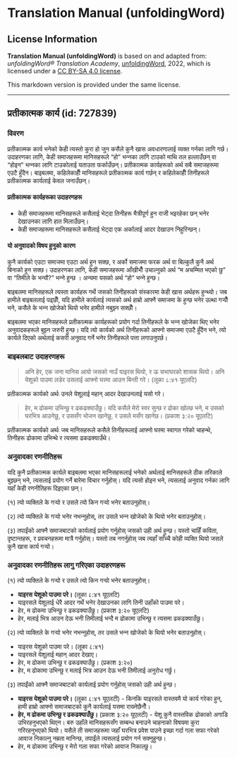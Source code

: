 # Translation Manual (unfoldingWord)

## License Information

**Translation Manual (unfoldingWord)** is based on and adapted from: _unfoldingWord® Translation Academy_, [unfoldingWord](https://unfoldingword.org/utw), 2022, which is licensed under a [CC BY-SA 4.0 license](https://creativecommons.org/licenses/by-sa/4.0/legalcode.en).

This markdown version is provided under the same license.



--------------------------------

## प्रतीकात्मक कार्य (id: 727839)

### विवरण

प्रतीकात्मक कार्य भनेको केही त्यस्तो कुरा हो जुन कसैले कुनै खास अवधारणालाई व्यक्त गर्नका लागि गर्छ। उदाहरणका लागि, केही समाजहरूमा मानिसहरूले “हो” भन्‍नका लागि टाउको माथि तल हल्‍लाउँछन् वा “होइन” भन्‍नका लागि टाउकोलाई यताउता फर्काउँछन्। प्रतीकात्मक कार्यहरूको अर्थ सबै समाजहरूमा एउटै हुँदैन। बाइबलमा, कहिलेकाहीँ मानिसहरूले प्रतीकात्मक कार्य गर्छन् र कहिलेकाहीँ तिनीहरूले प्रतीकात्मक कार्यलाई केवल जनाउँछन्।

#### प्रतीकात्मक कार्यहरूका उदाहरणहरू

* केही समाजहरूमा मानिसहरूले कसैलाई भेट्दा तिनीहरू मैत्रीपूर्ण हुन राजी भइरहेका छन् भनेर देखाउनका लागि हात मिलाउँछन्।
* केही समाजहरूमा मानिसहरूले कसैलाई भेट्दा एक अर्कालाई आदर देखाउन निहुरिन्छन्।

#### यो अनुवादको विषय हुनुको कारण

कुनै कार्यको एउटा समाजमा एउटा अर्थ हुन सक्‍छ, र अर्को समाजमा फरक अर्थ वा बिल्‍कुलै कुनै अर्थ बिनाको हुन सक्‍छ। उदाहरणका लागि, केही समाजहरूमा आँखीभौँ उचाल्‍नुको अर्थ “म अचम्‍मित भएको छु” वा “तिमीले के भन्यौ?” भन्‍ने हुन्छ । अन्यमा यसको अर्थ “हो” भन्‍ने हुन्छ।

बाइबलमा मानिसहरूले त्यस्ता कार्यहरू गर्थे जसको तिनीहरूको संस्कारमा केही खास अर्थहरू हुन्थ्यो। जब हामीले बाइबललाई पढ्छौँ, यदि हामीले कार्यलाई त्यसको अर्थ हाम्रो आफ्‍नै समाजमा के हुन्छ भनेर उल्‍था गर्‍यौँ भने, कसैले के भन्‍न खोजेको थियो भनेर हामीले नबुझ्‍न सक्‍छौँ।

बाइबलमा भएका मानिसहरूले प्रतीकात्मक कार्यहरूको प्रयोग गर्दा तिनीहरूले के भन्‍न खोजेका थिए भनेर अनुवादकहरूले बुझ्‍न जरुरी हुन्छ। यदि त्यो कार्यको अर्थ तिनीहरूको आफ्‍नो समाजमा एउटै हुँदैन भने, त्यो कार्यले दिएको अर्थलाई कसरी अनुवाद गर्ने भनेर तिनीहरूले पत्ता लगाउनुपर्छ।

### बाइबलबाट उदाहरणहरू

> अनि हेर, एक जना मानिस आयो जसको नाउँ याइरस थियो, र ऊ सभाघरको शासक थियो। अनि येशूको पाउमा लडेर उसलाई आफ्नो घरमा आउन बिन्ती गरे। (लूका ८:४१ यूएलटि)

प्रतीकात्मक कार्यको अर्थः उनले येशूलाई महान् आदर देखाउनलाई यसो गरे।

> हेर, म ढोकमा उभिन्छु र ढकढक्याउँछु। यदि कसैले मेरो स्वर सुन्छ र ढोका खोल्‍छ भने, म उसको घरभित्र आउनेछु, र उससँग भोजन खानेछु, र उसले मसँग खानेछ। (प्रकाश ३:२० यूएलटि)

प्रतीकात्मक कार्यको अर्थः जब मानिसहरूले कसैले तिनीहरूलाई आफ्‍नो घरमा स्वागत गरेको चाहन्थे, तिनीहरू ढोकामा उभिन्थे र त्यसमा ढकढक्याउँथे।

### अनुवादका रणनीतिहरू

यदि कुनै प्रतीकात्मक कार्यले बाइबलमा भएका मानिसहरूलाई भनेको अर्थलाई मानिसहरूले ठीक तरिकाले बुझ्‍छन् भने, त्यसलाई प्रयोग गर्ने बारेमा विचार गर्नुहोस्। यदि त्यसो होइन भने, त्यसलाई अनुवाद गर्नका लागि यहाँ केही रणनीतिहरू दिइएका छन्।

(१) त्यो व्यक्तिले के गर्‍यो र उसले त्यो किन गर्‍यो भनेर बताउनुहोस्।

(२) त्यो व्यक्तिले के गर्‍यो भनेर नभन्‍नुहोस्, तर उसले भन्‍न खोजेको के थियो भनेर बताउनुहोस्।

(३) तपाईंको आफ्‍नै समाजबाटको कार्यलाई प्रयोग गर्नुहोस् जसको उही अर्थ हुन्छ। यस्तो चाहिँ कविता, दृष्‍टान्तहरू, र प्रवचनहरूमा मात्रै गर्नुहोस्। यस्तो तब नगर्नुहोस् जब त्यहाँ साँच्‍चै कोही व्यक्ति थियो जसले कुनै खास कार्य गर्‍यो।

### अनुवादका रणनीतिहरू लागु गरिएका उदाहरणहरू

(१) त्यो व्यक्तिले के गर्‍यो र उसले त्यो किन गर्‍यो भनेर बताउनुहोस्।

* **याइरस येशूको पाउमा परे।** (लूका ८:४१ यूएलटि)
* याइरसले येशूलाई धेरै आदर गर्थे भनेर देखाउनका लागि तिनी उहाँको पाउमा परे।
* हेर, म ढोकमा उभिन्छु र ढकढक्याउँछु। (प्रकाश ३:२० यूएलटि)
* हेर, मलाई भित्र आउन देऊ भनी तिमीलाई भन्दै म ढोकामा उभिन्छु र त्यसमा ढकढक्याउँछु।

(२) त्यो व्यक्तिले के गर्‍यो भनेर नभन्‍नुहोस्, तर उसले भन्‍न खोजेको के थियो भनेर बताउनुहोस्।

* याइरस येशूको पाउमा परे। (लूका ८:४१)
* याइरसले येशूलाई महान् आदर देखाए।
* हेर, म ढोकमा उभिन्छु र ढकढक्याउँछु। (प्रकाश ३:२०)
* हेर, म ढोकामा उभिन्छु र मलाई भित्र आउन देऊ भनी तिमीलाई अनुरोध गर्छु।

(३) तपाईंको आफ्‍नै समाजबाटको कार्यलाई प्रयोग गर्नुहोस् जसको उही अर्थ हुन्छ।

* **याइरस येशूको पाउमा परे।** (लूका ८:४१ यूएलटी) \- किनकि याइरसले वास्तवमै यो कार्य गरेका हुन्, हामी हाम्रो आफ्‍नो समाजबाटको कुनै कार्यलाई यसमा राख्‍नेछैनौँ।
* **हेर, म ढोकमा उभिन्छु र ढकढक्याउँछु।** (प्रकाश ३:२० यूएलटी) \- येशू कुनै वास्तविक ढोकाको अगाडि उभिरहनुभएको थिएन। बरु उहाँले मानिसहरूसँग सम्बन्ध बनाउने चाहनाको विषयमा कुरा गरिरहनुभएको थियो। यसैले ती समाजहरूमा जहाँ घरभित्र प्रवेश पाउने इच्‍छा गर्दा गला सफा गरेको आवाज निकाल्‍नु नम्रता मानिन्छ, तपाईंले त्यसलाई प्रयोग गर्न सक्‍नुहुन्छ।
* हेर, म ढोकामा उभिन्छु र मेरो गला सफा गरेको आवाज निकाल्‍छु।


